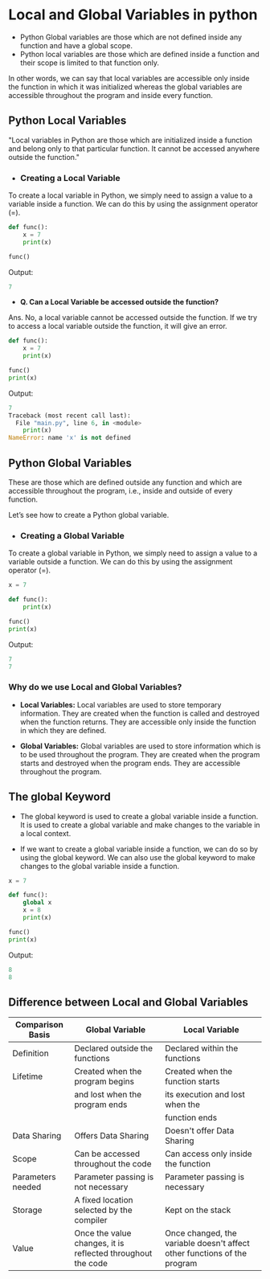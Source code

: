 # Local and Global Variables in python

- Python Global variables are those which are not defined inside any function and have a global scope.
- Python local variables are those which are defined inside a function and their scope is limited to that function only. 

In other words, we can say that local variables are accessible only inside the function in which it was initialized whereas the global variables are accessible throughout the program and inside every function.

## Python Local Variables

"Local variables in Python are those which are initialized inside a function and belong only to that particular function. It cannot be accessed anywhere outside the function."

- ### Creating a Local Variable

To create a local variable in Python, we simply need to assign a value to a variable inside a function. We can do this by using the assignment operator (=).

```python
def func():
    x = 7
    print(x)

func()
```

Output:

```python
7
```

- **Q. Can a Local Variable be accessed outside the function?**

Ans. No, a local variable cannot be accessed outside the function. If we try to access a local variable outside the function, it will give an error.

```python
def func():
    x = 7
    print(x)

func()
print(x)
```

Output:

```python
7
Traceback (most recent call last):
  File "main.py", line 6, in <module>
    print(x)
NameError: name 'x' is not defined
```

## Python Global Variables

These are those which are defined outside any function and which are accessible throughout the program, i.e., inside and outside of every function. 

Let’s see how to create a Python global variable.

- ### Creating a Global Variable

To create a global variable in Python, we simply need to assign a value to a variable outside a function. We can do this by using the assignment operator (=).

```python
x = 7

def func():
    print(x)

func()
print(x)
```

Output:

```python
7
7
```

### Why do we use Local and Global Variables?

- **Local Variables:** Local variables are used to store temporary information. They are created when the function is called and destroyed when the function returns. They are accessible only inside the function in which they are defined.

- **Global Variables:** Global variables are used to store information which is to be used throughout the program. They are created when the program starts and destroyed when the program ends. They are accessible throughout the program.

## The global Keyword

- The global keyword is used to create a global variable inside a function. It is used to create a global variable and make changes to the variable in a local context.

- If we want to create a global variable inside a function, we can do so by using the global keyword. We can also use the global keyword to make changes to the global variable inside a function.

```python
x = 7

def func():
    global x
    x = 8
    print(x)

func()
print(x)
```

Output:

```python
8
8
```

## Difference between Local and Global Variables

| Comparison Basis | Global Variable                    | Local Variable                   |
| ---------------- | ---------------------------------- | -------------------------------- |
| Definition       | Declared outside the functions    | Declared within the functions    |
| Lifetime         | Created when the program begins   | Created when the function starts |
|                  | and lost when the program ends    | its execution and lost when the  |
|                  |                                  | function ends                    |
| Data Sharing     | Offers Data Sharing               | Doesn't offer Data Sharing       |
| Scope            | Can be accessed throughout the code | Can access only inside the function |
| Parameters needed | Parameter passing is not necessary | Parameter passing is necessary    |
| Storage          | A fixed location selected by the compiler | Kept on the stack               |
| Value            | Once the value changes, it is reflected throughout the code | Once changed, the variable doesn't affect other functions of the program |